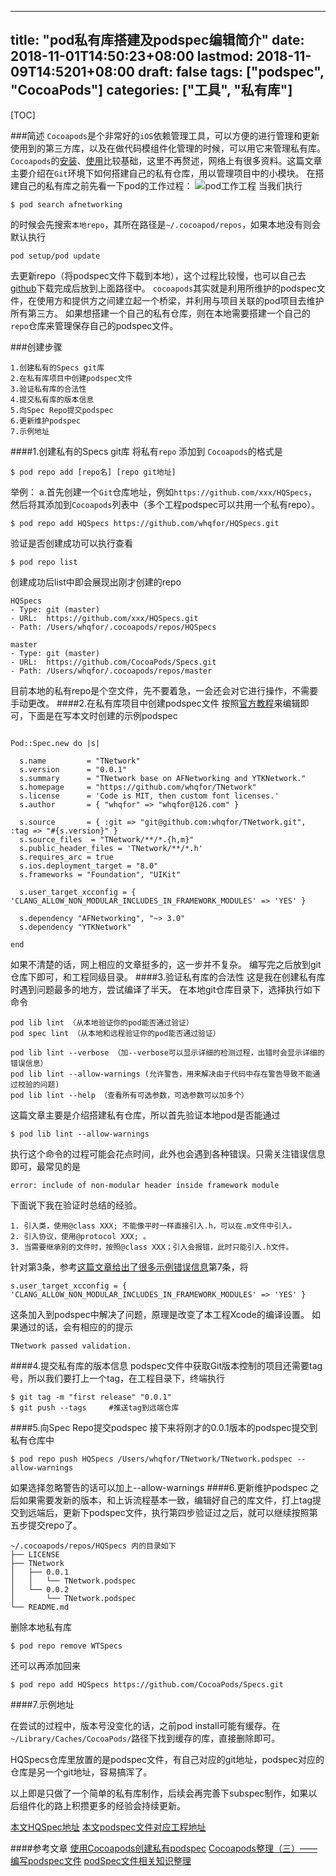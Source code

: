 
---
title: "pod私有库搭建及podspec编辑简介"
date: 2018-11-01T14:50:23+08:00
lastmod: 2018-11-09T14:5201+08:00
draft: false
tags: ["podspec", "CocoaPods"]
categories: ["工具", "私有库"]
---

[TOC]

###简述
`Cocoapods`是个非常好的`iOS`依赖管理工具，可以方便的进行管理和更新使用到的第三方库，以及在做代码模组件化管理的时候，可以用它来管理私有库。
`Cocoapods`的[安装](https://segmentfault.com/a/1190000011428874)、[使用](https://segmentfault.com/a/1190000012269216)比较基础，这里不再赘述，网络上有很多资料。这篇文章主要介绍在`Git`环境下如何搭建自己的私有仓库，用以管理项目中的小模块。
在搭建自己的私有库之前先看一下pod的工作过程：
![pod工作工程](https://image-static.segmentfault.com/385/861/3858613500-5a38be353416c)
当我们执行
```
$ pod search afnetworking
``` 
的时候会先搜索`本地repo`，其所在路径是`~/.cocoapod/repos`，如果本地没有则会默认执行
```
pod setup/pod update
```
去更新repo（将podspec文件下载到本地），这个过程比较慢，也可以自己去[github](https://github.com/CocoaPods/Specs)下载完成后放到上面路径中。
`cocoapods`其实就是利用所维护的podspec文件，在使用方和提供方之间建立起一个桥梁，并利用与项目关联的pod项目去维护所有第三方。
如果想搭建一个自己的私有仓库，则在本地需要搭建一个自己的`repo`仓库来管理保存自己的podspec文件。

###创建步骤
```
1.创建私有的Specs git库
2.在私有库项目中创建podspec文件
3.验证私有库的合法性
4.提交私有库的版本信息
5.向Spec Repo提交podspec
6.更新维护podspec
7.示例地址
```
####1.创建私有的Specs git库
将私有`repo` 添加到 `Cocoapods`的格式是
```
$ pod repo add [repo名] [repo git地址]
```
举例：
a.首先创建一个`Git`仓库地址，例如`https://github.com/xxx/HQSpecs`，然后将其添加到`Cocoapods`列表中（多个工程podspec可以共用一个私有repo）。
```
$ pod repo add HQSpecs https://github.com/whqfor/HQSpecs.git
```
验证是否创建成功可以执行查看
```
$ pod repo list
```
创建成功后list中即会展现出刚才创建的repo
```
HQSpecs
- Type: git (master)
- URL:  https://github.com/xxx/HQSpecs.git
- Path: /Users/whqfor/.cocoapods/repos/HQSpecs

master
- Type: git (master)
- URL:  https://github.com/CocoaPods/Specs.git
- Path: /Users/whqfor/.cocoapods/repos/master
```
目前本地的私有repo是个空文件，先不要着急，一会还会对它进行操作，不需要手动更改。
####2.在私有库项目中创建podspec文件
按照[官方教程](https://guides.cocoapods.org/syntax/podspec.html)来编辑即可，下面是在写本文时创建的示例podspec

```

Pod::Spec.new do |s|

  s.name         = "TNetwork"
  s.version      = "0.0.1"
  s.summary      = "TNetwork base on AFNetworking and YTKNetwork."
  s.homepage     = "https://github.com/whqfor/TNetwork"
  s.license      = 'Code is MIT, then custom font licenses.'
  s.author       = { "whqfor" => "whqfor@126.com" }

  s.source       = { :git => "git@github.com:whqfor/TNetwork.git", :tag => "#{s.version}" }
  s.source_files  = "TNetwork/**/*.{h,m}"
  s.public_header_files = 'TNetwork/**/*.h'
  s.requires_arc = true
  s.ios.deployment_target = "8.0"
  s.frameworks = "Foundation", "UIKit"

  s.user_target_xcconfig = { 'CLANG_ALLOW_NON_MODULAR_INCLUDES_IN_FRAMEWORK_MODULES' => 'YES' }

  s.dependency "AFNetworking", "~> 3.0"
  s.dependency "YTKNetwork"

end
```
如果不清楚的话，网上相应的文章挺多的，这一步并不复杂。
编写完之后放到git仓库下即可，和工程同级目录。
####3.验证私有库的合法性
这是我在创建私有库时遇到问题最多的地方，尝试编译了半天。
在本地git仓库目录下，选择执行如下命令
```
pod lib lint （从本地验证你的pod能否通过验证）
pod spec lint （从本地和远程验证你的pod能否通过验证）

pod lib lint --verbose （加--verbose可以显示详细的检测过程，出错时会显示详细的错误信息）
pod lib lint --allow-warnings (允许警告，用来解决由于代码中存在警告导致不能通过校验的问题)
pod lib lint --help （查看所有可选参数，可选参数可以加多个）
```
这篇文章主要是介绍搭建私有仓库，所以首先验证本地pod是否能通过
```
$ pod lib lint --allow-warnings
```
执行这个命令的过程可能会花点时间，此外也会遇到各种错误。只需关注错误信息即可，最常见的是
```
error: include of non-modular header inside framework module
```
下面说下我在验证时总结的经验。

```
1. 引入类，使用@class XXX; 不能像平时一样直接引入.h，可以在.m文件中引入。
2. 引入协议，使用@protocol XXX; 。
3. 当需要继承别的文件时，按照@class XXX；引入会报错，此时只能引入.h文件。
```
针对第3条，参考[这篇文章给出了很多示例错误信息](https://blog.csdn.net/blog_jihq/article/details/52614156?utm_source=blogxgwz2)第7条，将
```
s.user_target_xcconfig = { 'CLANG_ALLOW_NON_MODULAR_INCLUDES_IN_FRAMEWORK_MODULES' => 'YES' }
```
这条加入到podspec中解决了问题，原理是改变了本工程Xcode的编译设置。
如果通过的话，会有相应的的提示
```
TNetwork passed validation.
```
####4.提交私有库的版本信息
podspec文件中获取Git版本控制的项目还需要tag号，所以我们要打上一个tag，在工程目录下，终端执行
```
$ git tag -m "first release" "0.0.1"
$ git push --tags     #推送tag到远端仓库
```
####5.向Spec Repo提交podspec
接下来将刚才的0.0.1版本的podspec提交到私有仓库中
```
$ pod repo push HQSpecs /Users/whqfor/TNetwork/TNetwork.podspec --allow-warnings
```
如果选择忽略警告的话可以加上--allow-warnings
####6.更新维护podspec
之后如果需要发新的版本，和上诉流程基本一致，编辑好自己的库文件，打上tag提交到远端后，更新下podspec文件，执行第四步验证过之后，就可以继续按照第五步提交repo了。

```
~/.cocoapods/repos/HQSpecs 内的目录如下
├── LICENSE
├── TNetwork
│   ├── 0.0.1
│   │   └── TNetwork.podspec
│   └── 0.0.2
│       └── TNetwork.podspec
└── README.md
```

删除本地私有库
```
$ pod repo remove WTSpecs
```
还可以再添加回来
```
$ pod repo add HQSpecs https://github.com/CocoaPods/Specs.git
```

####7.示例地址

在尝试的过程中，版本号没变化的话，之前pod install可能有缓存。在`~/Library/Caches/CocoaPods/`路径下找到缓存的库，直接删除即可。

HQSpecs仓库里放置的是podspec文件，有自己对应的git地址，podspec对应的仓库是另一个git地址，容易搞浑了。

以上即是只做了一个简单的私有库制作，后续会再完善下subspec制作，如果以后组件化的路上积攒更多的经验会持续更新。

[本文HQSpec地址](https://github.com/whqfor/HQSpecs)
[本文podspec文件对应工程地址](https://github.com/whqfor/TNetwork)


####参考文章
[使用Cocoapods创建私有podspec](http://www.cocoachina.com/ios/20150228/11206.html)
[Cocoapods整理（三）——编写podspec文件](https://segmentfault.com/a/1190000012269307)
[podSpec文件相关知识整理](https://www.cnblogs.com/richard-youth/p/6272932.html)



